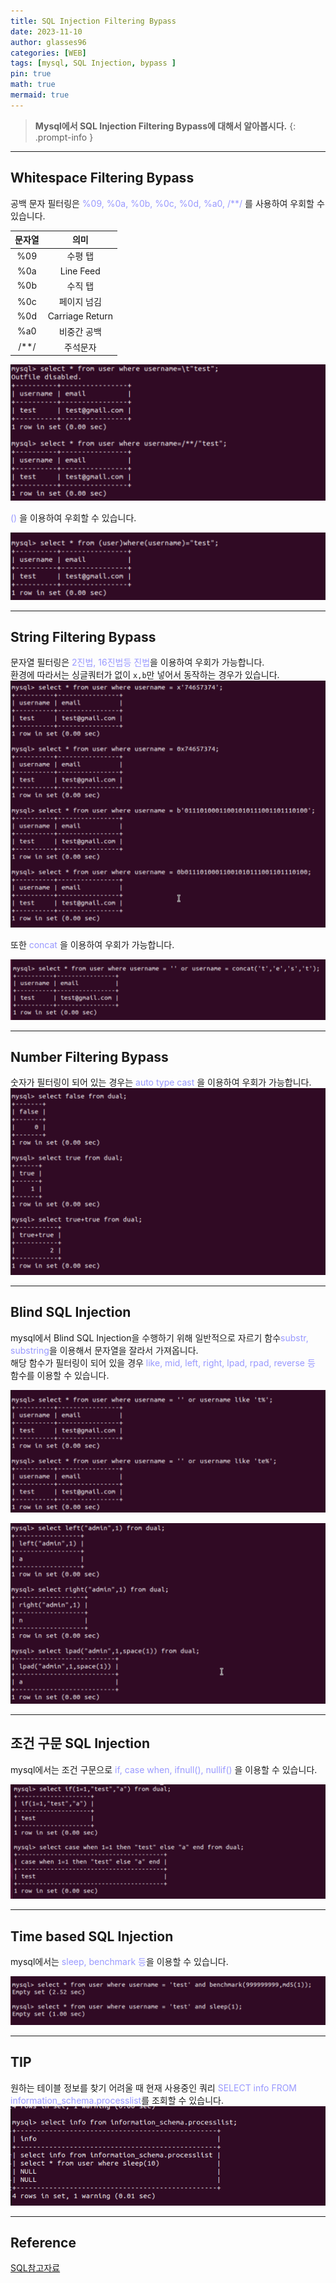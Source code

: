 ```yaml
---
title: SQL Injection Filtering Bypass
date: 2023-11-10
author: glasses96
categories: [WEB]
tags: [mysql, SQL Injection, bypass ]
pin: true
math: true
mermaid: true
---
```


> **Mysql에서 SQL Injection Filtering Bypass에 대해서 알아봅시다.**
{: .prompt-info }

---

## Whitespace Filtering Bypass
공백 문자 필터링은 <span style="color:#9999FF">%09, %0a, %0b, %0c, %0d, %a0, /**/ </span>를 사용하여 우회할 수 있습니다.

| 문자열 | 의미 |
| :---: | :---:  |
| %09 | 수평 탭|
| %0a |Line Feed|
| %0b | 수직 탭|
| %0c | 페이지 넘김|
| %0d |Carriage Return|
| %a0 |비중간 공백|
| /**/ |주석문자|

![공백우회](/assets/post/40/1.png)


<span style="color:#9999FF"> () </span>을 이용하여 우회할 수 있습니다.

![공백우회2](/assets/post/40/2.png)

---------

## String Filtering Bypass
문자열 필터링은 <span style="color:#9999FF">2진법, 16진법등 진법</span>을 이용하여 우회가 가능합니다.  
환경에 따라서는 싱글쿼터가 없이 `x,b`만 넣어서 동작하는 경우가 있습니다.
![문자열우회](/assets/post/40/3.png)

또한 <span style="color:#9999FF"> concat </span>을 이용하여 우회가 가능합니다.

![문자열우회](/assets/post/40/7.png)

------

## Number Filtering Bypass
숫자가 필터링이 되어 있는 경우는 <span style="color:#9999FF">auto type cast </span>을 이용하여 우회가 가능합니다.
![숫자우회](/assets/post/40/4.png)

-----

## Blind SQL Injection
mysql에서 Blind SQL Injection을 수행하기 위해 일반적으로 자르기 함수<span style="color:#9999FF">substr, substring</span>을 이용해서 문자열을 잘라서 가져옵니다.  
해당 함수가 필터링이 되어 있을 경우 <span style="color:#9999FF">like, mid, left, right, lpad, rpad, reverse 등</span> 함수를 이용할 수 있습니다.

![Blind](/assets/post/40/5.png)

![Blind2](/assets/post/40/6.png)

-----

## 조건 구문 SQL Injection
mysql에서는 조건 구문으로 <span style="color:#9999FF">if, case when, ifnull(), nullif() </span>을 이용할 수 있습니다.

![if1](/assets/post/40/8.png)

-----

## Time based SQL Injection
mysql에서는 <span style="color:#9999FF">sleep, benchmark 등</span>을 이용할 수 있습니다.

![time](/assets/post/40/9.png)

-----

## TIP 
원하는 테이블 정보를 찾기 어려울 때 현재 사용중인 쿼리<span style="color:#9999FF"> SELECT info FROM information_schema.processlist</span>를 조회할 수 있습니다.
![TIP](/assets/post/40/10.png)

------

## Reference

[SQL참고자료](https://www.hackerschool.org/Sub_Html/HS_Posting/index.html?uid=43)